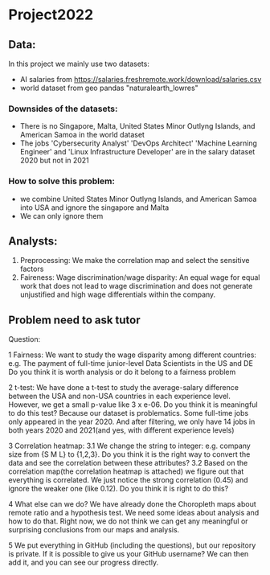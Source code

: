 # Project2022

## Data:
In this project we mainly use two datasets:
- AI salaries from https://salaries.freshremote.work/download/salaries.csv
- world dataset from geo pandas "naturalearth_lowres"

### Downsides of the datasets:
- There is no Singapore, Malta, United States Minor Outlyng Islands, and American Samoa in the world dataset
- The jobs 'Cybersecurity Analyst' 'DevOps Architect' 'Machine Learning Engineer' and 'Linux Infrastructure Developer' are in the salary dataset 2020 but not in 2021

### How to solve this problem:
- we combine United States Minor Outlyng Islands, and American Samoa into USA and ignore the singapore and Malta
- We can only ignore them 

## Analysts:
1. Preprocessing: We make the correlation map and select the sensitive factors 
2. Faireness:
Wage discrimination/wage disparity: An equal wage for equal work that does not lead to wage discrimination and does not generate unjustified and high wage differentials within the company.







## Problem need to ask tutor
Question:

1 Fairness:
We want to study the wage disparity among different countries:
e.g. The payment of full-time junior-level Data Scientists in the US and DE
Do you think it is worth analysis or do it belong to a fairness problem

2 t-test:
We have done a t-test to study the average-salary difference between the USA and non-USA countries in each experience level.
However, we get a small p-value like 3 x e-06.
Do you think it is meaningful to do this test? Because our dataset is problematics. Some full-time jobs only appeared in the year 2020. And after filtering, we only have 14 jobs in both years 2020 and 2021(and yes, with different experience levels)

3 Correlation heatmap:
3.1 We change the string to integer: e.g. company size from {S M L} to {1,2,3}.
Do you think it is the right way to convert the data and see the correlation between these attributes?
3.2
Based on the correlation map(the correlation heatmap is attached) we figure out that everything is correlated. We just notice the strong correlation (0.45) and ignore the weaker one (like 0.12). Do you think it is right to do this?


4 What else can we do?
We have already done the Choropleth maps about remote ratio and a hypothesis test. We need some ideas about analysis and how to do that. Right now, we do not think we can get any meaningful or surprising conclusions from our maps and analysis.

5 We put everything in GitHub (including the questions), but our repository is private. If it is possible to give us your GitHub username?  We can then add it, and you can see our progress directly. 
